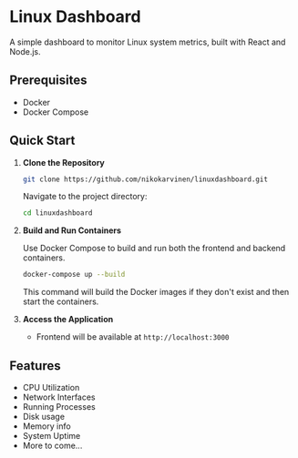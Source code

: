 # Linux Dashboard

A simple dashboard to monitor Linux system metrics, built with React and Node.js.

## Prerequisites

- Docker
- Docker Compose

## Quick Start

1. **Clone the Repository**

   ```bash
   git clone https://github.com/nikokarvinen/linuxdashboard.git
   ```

   Navigate to the project directory:

   ```bash
   cd linuxdashboard
   ```

2. **Build and Run Containers**

   Use Docker Compose to build and run both the frontend and backend containers.

   ```bash
   docker-compose up --build
   ```

   This command will build the Docker images if they don't exist and then start the containers.

3. **Access the Application**

   - Frontend will be available at `http://localhost:3000`

## Features

- CPU Utilization
- Network Interfaces
- Running Processes
- Disk usage
- Memory info
- System Uptime
- More to come...
